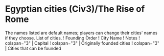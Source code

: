 # Egyptian cities (Civ3)/The Rise of Rome

The names listed are default names; players can change their cities' names if they choose.
List of cities.
! Founding Order
! City Name
! Notes
! colspan="3" | Capital
! colspan="3" | Originally founded cities
! colspan="3" | Cities that can be founded